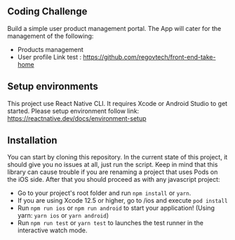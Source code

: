 ## Coding Challenge

Build a simple user product management portal. The App will cater for the management of the following:

- Products management
- User profile
  Link test : https://github.com/regovtech/front-end-take-home

## Setup environments

This project use React Native CLI. It requires Xcode or Android Studio to get started. Please setup environment follow link:
https://reactnative.dev/docs/environment-setup

## Installation

You can start by cloning this repository. In the current state of this project, it should give you no issues at all, just run the script.
Keep in mind that this library can cause trouble if you are renaming a project that uses Pods on the iOS side.
After that you should proceed as with any javascript project:

- Go to your project's root folder and run `npm install` or `yarn`.
- If you are using Xcode 12.5 or higher, go to /ios and execute `pod install`
- Run `npm run ios` or `npm run android` to start your application!
  (Using yarn: `yarn ios` or `yarn android`)
- Run `npm run test` or `yarn test` to launches the test runner in the interactive watch mode.
